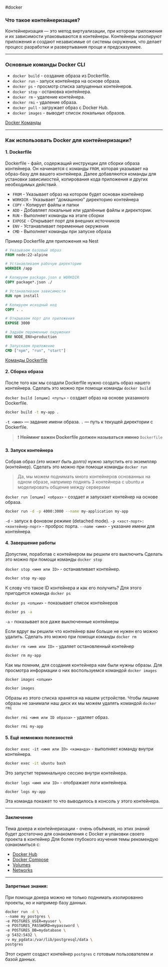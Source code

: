 #docker
### Что такое контейнеризация? 

Контейнеризация — это метод виртуализации, при котором приложения и их зависимости упаковываются в контейнеры. Контейнеры изолируют приложения и создают независимые от системы окружения, что делает процесс разработки и развертывания проще и предсказуемее.

---
### Основные команды Docker CLI 

- `docker build` - создание образа из Dockerfile.
- `docker run` - запуск контейнера на основе образа.
- `docker ps` - просмотр списка запущенных контейнеров.
- `docker stop` - остановка контейнера.
- `docker rm` - удаление контейнера.
- `docker rmi` - удаление образа.
- `docker pull` - загружает образ с Docker Hub.
- `docker images` - выводит список локальных образов.

[Docker Команды](https://docs.docker.com/reference/cli/docker/#subcommands)

---
### Как использовать Docker для контейнеризации? 

#### 1. Dockerfile
Dockerfile - файл, содержащий инструкции для сборки образа контейнера. Он начинается с команды `FROM`, которая указывает на образ-базу для вашего контейнера. Далее добавляются команды для установки зависимостей, копирования кода приложения и других необходимых действий.

- `FROM` - Указывает образ на котором будет основан контейнер
- `WORKDIR` - Указывает "домашнюю" директорию контейнера
- `COPY` - Копирует файлы и папки
- `ADD` - Добавляет локальные или удалённые файлы и директории.
- `RUN` - Выполняет команды на этапе сборки
- `EXPOSE` - Открывает порт для внешних источников
- `ENV` - Устанавливает переменные окружения
- `CMD` - Выполняет команды при запуске образа

Пример Dockerfile для приложения на Nest
```Dockerfile
# Указываем базовый образ
FROM node:22-alpine

# Устанавливаем рабочую директорию
WORKDIR /app

# Копируем package.json в WORKDIR
COPY package*.json ./

# Устанавливаем зависимости
RUN npm install

# Копируем исходный код
COPY . .

# Открываем порт для приложения
EXPOSE 3000

# Задаём переменные окружения
ENV NODE_ENV=production

# Запускаем приложение
CMD ["npm", "run", "start"]
```

[Команды Dockerfile](https://docs.docker.com/reference/dockerfile/)

#### 2. Сборка образа
После того как мы создали Dockerfile нужно создать образ нашего контейнера. Сделать это можно при помощи команды `docker build`

`docker build [опции] <путь>` - создает образ на основе указанного Dockerfile.
```bash
docker build -t my-app .
```
`-t <имя>` — задание имени образа.
`.` — путь к текущей директории с Dockerfile.

>  ❗ **Нейминг важен Dockerfile должен называться имнно** `Dockerfile`

#### 3. Запуск контейнера
Собрав образ *(это может быть долго)* нужно запустить его экземпляр (контейнер).
Сделать это можно при помощи команды `docker run`

> Да, мы можем поднимать много контейнеров основанных на одном образе, например поднять 3 контейнера с ubuntu и моделировать общение между серверами 

`docker run [опции] <образ>` - создает и запускает контейнер на основе образа.
```bash
docker run -d -p 4000:3000 --name my-application my-app
```
 `-d` - запуск в фоновом режиме (detached mode).
 `-p <хост-порт>:<контейнер-порт>` - проброс порта.
 `--name <имя>` - указание имени для контейнера.

#### 4. Завершение работы
Допустим, поработав с контейнером вы решили его выключить
Сделать это можно при помощи команды `docker stop`

`docker stop <имя или ID>` - останавливает контейнер.
```bash
docker stop my-app
```

К слову что такое ID контейнера и как его получить?
Для этого пригодится команда `docker ps`

`docker ps <опции>` - показывает список контейнеров
```bash
docker ps -a
```
`-a` - показывает все даже выключенные контейнеры

Если вдруг вы решили что контейнер вам больше не нужен его можно удалить.
Сделать это можно при помощи команды `docker rm`

`docker rm <имя или ID>` - удаляет остановленный контейнер
```bash
docker rm my-app
```

Как мы помним, для создания контейнера нам были нужны образы. Для просмотра информации о них воспользуемся командой `docker images`

`docker images <опции>`
```bash
docker images
```

Образы из этого списка хранятся на нашем устройстве. Чтобы лишние образы не занимали наш диск их мы можем удалять командой `docker rmi`

`docker rmi <имя или ID образа>` - удаляет образ.
```bash
docker rmi my-app
```

#### 5. Ещё немножко полезностей

`docker exec -it <имя или ID> <команда>` - выполняет команду внутри контейнера.
```bash
docker exec -it ubuntu bash
```
Это запустит терминальную сессию внутри контейнера.

`docker logs <имя или ID>` - отображает логи контейнера.
```bash
docker logs my-app
```
Эта команда покажет то что выводилось в консоль у этого контейнера. 

---
#### Заключение
Тема докера и контейнеризации - очень объёмная, но этих знаний будет достаточно для ознакомления с Docker и упаковки своего проекта в контейнер
Для более глубокого изучения темы рекомендую ознакомиться с:
- [Docker Hub](https://hub.docker.com/)
- [Docker Compose](https://docs.docker.com/compose/)
- [Volumes](https://docs.docker.com/engine/storage/volumes/)
- [Networks](https://docs.docker.com/engine/network/)

---
#### Запретные знания:

При помощи докера можно не только поднимать изолированно проекты, но и например базу данных.

```bash
docker run -d \ 
--name my_postgres \ 
-e POSTGRES_USER=myuser \ 
-e POSTGRES_PASSWORD=mypassword \ 
-e POSTGRES_DB=mydatabase \ 
-p 5432:5432 \ 
-v my_pgdata:/var/lib/postgresql/data \ 
postgres
```
Этот скрипт создаст контейнер `postgres` с готовым пользователем и базой данных.